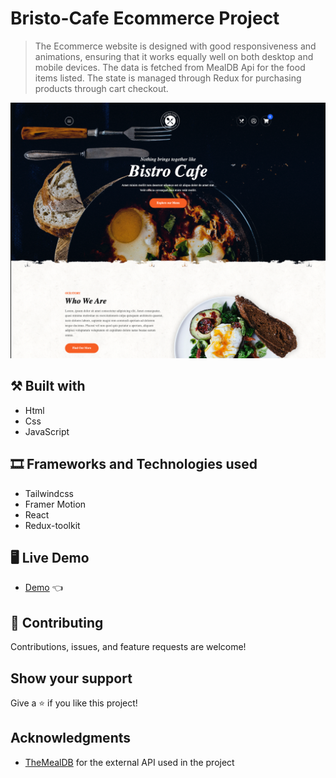 # Bristo-Cafe Ecommerce Project

> The Ecommerce website is designed with good responsiveness and animations, ensuring that it works equally well on both desktop and mobile devices. The data is fetched from MealDB Api for the food items listed. The state is managed through Redux for purchasing products through cart checkout.

![screenshot](./public/screenshot.png)

## ⚒️  Built with

- Html
- Css
- JavaScript

## 🎞️ Frameworks and Technologies used

- Tailwindcss
- Framer Motion
- React
- Redux-toolkit


## 🖥️ Live Demo
- [Demo](https://bistro-cafe-ecommerce-ukesh.vercel.app/) :point_left:



## 🤝 Contributing

Contributions, issues, and feature requests are welcome!



## Show your support

Give a ⭐️ if you like this project!

## Acknowledgments

- [TheMealDB](https://www.themealdb.com/api.php) for the external API used in the project
